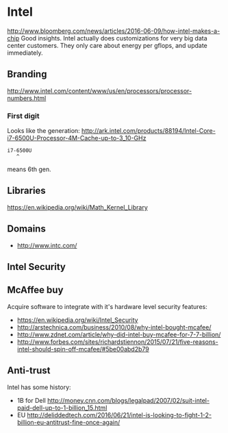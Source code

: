 # Intel

<http://www.bloomberg.com/news/articles/2016-06-09/how-intel-makes-a-chip> Good insights. Intel actually does customizations for very big data center customers. They only care about energy per gflops, and update immediately.

## Branding

<http://www.intel.com/content/www/us/en/processors/processor-numbers.html>

### First digit

Looks like the generation: <http://ark.intel.com/products/88194/Intel-Core-i7-6500U-Processor-4M-Cache-up-to-3_10-GHz>

    i7-6500U
       ^

means 6th gen.

## Libraries

<https://en.wikipedia.org/wiki/Math_Kernel_Library>

## Domains

- <http://www.intc.com/>

## Intel Security

## McAffee buy

Acquire software to integrate with it's hardware level security features:

- <https://en.wikipedia.org/wiki/Intel_Security>
- <http://arstechnica.com/business/2010/08/why-intel-bought-mcafee/>
- <http://www.zdnet.com/article/why-did-intel-buy-mcafee-for-7-7-billion/>
- <http://www.forbes.com/sites/richardstiennon/2015/07/21/five-reasons-intel-should-spin-off-mcafee/#5be00abd2b79>

## Anti-trust

Intel has some history:

- 1B for Dell http://money.cnn.com/blogs/legalpad/2007/02/suit-intel-paid-dell-up-to-1-billion_15.html
- EU http://deliddedtech.com/2016/06/21/intel-is-looking-to-fight-1-2-billion-eu-antitrust-fine-once-again/
